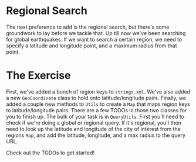 # Regional Search

The next preference to add is the regional search, but there's some groundwork to lay before we tackle that. Up till now we've been searching for global earthquakes. If we want to search a certain region, we need to specify a latitude and longitude point, and a maximum radius from that point.

# The Exercise

First, we've added a bunch of region keys to `strings.xml`. We've also added a new `GeoCoordinate` class to hold onto latitude/longitude pairs. Finally, we added a couple new methods to `Utils` to create a `Map` that maps region keys to latitude/longitude pairs. There are a few TODOs in those two classes for you to finish up. The bulk of your task is in `QueryUtils`. First you'll need to check if we're doing a global or regional query. If it's regional, you'l then need to look up the latitude and longitude of the city of interest from the regions `Map`, and add the latitude, longitude, and a max radius to the query URL.
 
Check out the TODOs to get started!
